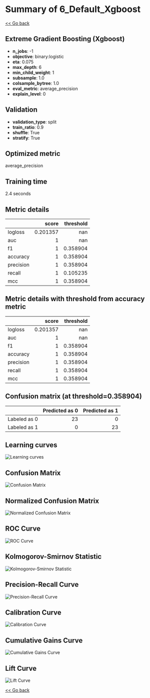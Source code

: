 # Summary of 6_Default_Xgboost

[<< Go back](../README.md)


## Extreme Gradient Boosting (Xgboost)
- **n_jobs**: -1
- **objective**: binary:logistic
- **eta**: 0.075
- **max_depth**: 6
- **min_child_weight**: 1
- **subsample**: 1.0
- **colsample_bytree**: 1.0
- **eval_metric**: average_precision
- **explain_level**: 0

## Validation
 - **validation_type**: split
 - **train_ratio**: 0.9
 - **shuffle**: True
 - **stratify**: True

## Optimized metric
average_precision

## Training time

2.4 seconds

## Metric details
|           |    score |   threshold |
|:----------|---------:|------------:|
| logloss   | 0.201357 |  nan        |
| auc       | 1        |  nan        |
| f1        | 1        |    0.358904 |
| accuracy  | 1        |    0.358904 |
| precision | 1        |    0.358904 |
| recall    | 1        |    0.105235 |
| mcc       | 1        |    0.358904 |


## Metric details with threshold from accuracy metric
|           |    score |   threshold |
|:----------|---------:|------------:|
| logloss   | 0.201357 |  nan        |
| auc       | 1        |  nan        |
| f1        | 1        |    0.358904 |
| accuracy  | 1        |    0.358904 |
| precision | 1        |    0.358904 |
| recall    | 1        |    0.358904 |
| mcc       | 1        |    0.358904 |


## Confusion matrix (at threshold=0.358904)
|              |   Predicted as 0 |   Predicted as 1 |
|:-------------|-----------------:|-----------------:|
| Labeled as 0 |               23 |                0 |
| Labeled as 1 |                0 |               23 |

## Learning curves
![Learning curves](learning_curves.png)
## Confusion Matrix

![Confusion Matrix](confusion_matrix.png)


## Normalized Confusion Matrix

![Normalized Confusion Matrix](confusion_matrix_normalized.png)


## ROC Curve

![ROC Curve](roc_curve.png)


## Kolmogorov-Smirnov Statistic

![Kolmogorov-Smirnov Statistic](ks_statistic.png)


## Precision-Recall Curve

![Precision-Recall Curve](precision_recall_curve.png)


## Calibration Curve

![Calibration Curve](calibration_curve_curve.png)


## Cumulative Gains Curve

![Cumulative Gains Curve](cumulative_gains_curve.png)


## Lift Curve

![Lift Curve](lift_curve.png)



[<< Go back](../README.md)
